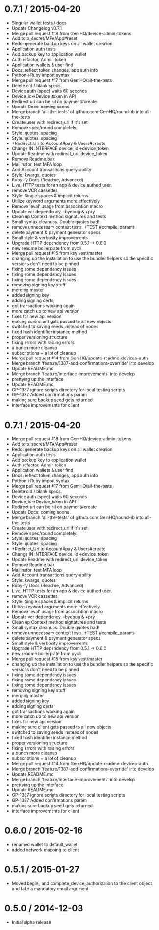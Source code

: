 
0.7.1 / 2015-04-20
==================

  * Singular wallet tests / docs
  * Update Changelog v0.7.1
  * Merge pull request #18 from GemHQ/device-admin-tokens
  * Add totp_secret/MFA/App#reset
  * Redo: generate backup keys on all wallet creation
  * Application auth tests
  * Add backup key to application wallet
  * Auth refactor, Admin token
  * Application wallets & user find
  * Docs: reflect token changes, app auth info
  * Python->Ruby import syntax
  * Merge pull request #17 from GemHQ/all-the-tests
  * Delete old / blank specs.
  * Device auth (spec) waits 60 seconds
  * Device_id->Device_token in API
  * Redirect uri can be nil on payment#create
  * Update Docs: coming soons
  * Merge branch 'all-the-tests' of github.com:GemHQ/round-rb into all-the-tests
  * Create user with redirect_uri if it's set
  * Remove spec/round completely.
  * Style: quotes, spacing
  * Style: quotes, spacing
  * +Redirect_Uri to Account#pay & Users#create
  * Change IN INTERFACE device_id->device_token
  * Update Readme with redirect_uri, device_token
  * Remove Readme.bak
  * Mailinator, test MFA loop
  * Add Account.transactions query-ability
  * Style: kwargs, quotes
  * Ruby-fy Docs (Readme, Advanced)
  * Live, HTTP tests for an app & device authed user.
  * remove VCR cassettes
  * Style: Single spaces & implicit returns
  * Utilize keyword arguments more effectively
  * Remove 'eval' usage from association macro
  * Update vcr dependency, -byebug & +pry
  * Clean up Context method signatures and tests
  * Small syntax cleanups. Double quotes bad!
  * remove unnecessary context tests, +TEST #compile_params
  * delete payment & payment generator specs
  * Small style & verbosity improvements
  * Upgrade HTTP dependency from 0.5.1 -> 0.6.0
  * new readme boilerplate from pycli
  * Merge pull request #15 from ksylvest/master
  * changing up the installation to use the bundler helpers so the specific versions don't need to be pinned
  * fixing some dependency issues
  * fixing some dependency issues
  * fixing some dependency issues
  * removing signing key stuff
  * merging master
  * added signing key
  * adding signing certs
  * got transactions working again
  * more catch up to new api version
  * fixes for new api version
  * making sure client gets passed to all new objects
  * switched to saving seeds instead of nodes
  * fixed hash identifier instance method
  * proper versioning structure
  * fixing errors with raising errors
  * a bunch more cleanup
  * subscriptions + a lot of cleanup
  * Merge pull request #14 from GemHQ/update-readme-devicea-auth
  * Merge branch 'feature/1387-add-confirmations-override' into develop
  * Update README.md
  * Merge branch 'feature/interface-improvements' into develop
  * prettying up the interface
  * Update README.md
  * GP-1387 ignore scripts directory for local testing scripts
  * GP-1387 Added confirmations param
  * making sure backup seed gets returned
  * interface improvements for client

0.7.1 / 2015-04-20
==================

  * Merge pull request #18 from GemHQ/device-admin-tokens
  * Add totp_secret/MFA/App#reset
  * Redo: generate backup keys on all wallet creation
  * Application auth tests
  * Add backup key to application wallet
  * Auth refactor, Admin token
  * Application wallets & user find
  * Docs: reflect token changes, app auth info
  * Python->Ruby import syntax
  * Merge pull request #17 from GemHQ/all-the-tests
  * Delete old / blank specs.
  * Device auth (spec) waits 60 seconds
  * Device_id->Device_token in API
  * Redirect uri can be nil on payment#create
  * Update Docs: coming soons
  * Merge branch 'all-the-tests' of github.com:GemHQ/round-rb into all-the-tests
  * Create user with redirect_uri if it's set
  * Remove spec/round completely.
  * Style: quotes, spacing
  * Style: quotes, spacing
  * +Redirect_Uri to Account#pay & Users#create
  * Change IN INTERFACE device_id->device_token
  * Update Readme with redirect_uri, device_token
  * Remove Readme.bak
  * Mailinator, test MFA loop
  * Add Account.transactions query-ability
  * Style: kwargs, quotes
  * Ruby-fy Docs (Readme, Advanced)
  * Live, HTTP tests for an app & device authed user.
  * remove VCR cassettes
  * Style: Single spaces & implicit returns
  * Utilize keyword arguments more effectively
  * Remove 'eval' usage from association macro
  * Update vcr dependency, -byebug & +pry
  * Clean up Context method signatures and tests
  * Small syntax cleanups. Double quotes bad!
  * remove unnecessary context tests, +TEST #compile_params
  * delete payment & payment generator specs
  * Small style & verbosity improvements
  * Upgrade HTTP dependency from 0.5.1 -> 0.6.0
  * new readme boilerplate from pycli
  * Merge pull request #15 from ksylvest/master
  * changing up the installation to use the bundler helpers so the specific versions don't need to be pinned
  * fixing some dependency issues
  * fixing some dependency issues
  * fixing some dependency issues
  * removing signing key stuff
  * merging master
  * added signing key
  * adding signing certs
  * got transactions working again
  * more catch up to new api version
  * fixes for new api version
  * making sure client gets passed to all new objects
  * switched to saving seeds instead of nodes
  * fixed hash identifier instance method
  * proper versioning structure
  * fixing errors with raising errors
  * a bunch more cleanup
  * subscriptions + a lot of cleanup
  * Merge pull request #14 from GemHQ/update-readme-devicea-auth
  * Merge branch 'feature/1387-add-confirmations-override' into develop
  * Update README.md
  * Merge branch 'feature/interface-improvements' into develop
  * prettying up the interface
  * Update README.md
  * GP-1387 ignore scripts directory for local testing scripts
  * GP-1387 Added confirmations param
  * making sure backup seed gets returned
  * interface improvements for client

0.6.0 / 2015-02-16
==================

  * renamed wallet to default_wallet
  * added network mapping to client

0.5.1 / 2015-01-27
==================

  * Moved begin_ and complete_device_authorization to the client object and take a mandatory email argument

0.5.0 / 2014-12-03
==================

  * Initial alpha release
